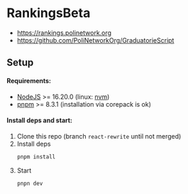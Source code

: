 
# RankingsBeta

- https://rankings.polinetwork.org
- https://github.com/PoliNetworkOrg/GraduatorieScript

## Setup
#### Requirements:
- [NodeJS](http://nodejs.org/) >= 16.20.0 (linux: [nvm](https://github.com/nvm-sh/nvm))
- [pnpm](https://pnpm.io/installation) >= 8.3.1 (installation via corepack is ok)

#### Install deps and start:
1. Clone this repo (branch `react-rewrite` until not merged)
2. Install deps
    ```sh
    pnpm install
    ```
3. Start
    ```sh
    pnpn dev
    ```


 